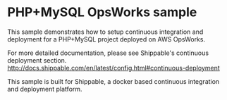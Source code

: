 PHP+MySQL OpsWorks sample
=======================

This sample demonstrates how to setup continuous integration and deployment for a PHP+MySQL project deployed on AWS OpsWorks.

For more detailed documentation, please see Shippable's continuous deployment section.  http://docs.shippable.com/en/latest/config.html#continuous-deployment

This sample is built for Shippable, a docker based continuous integration and deployment platform.
